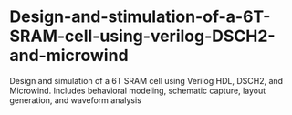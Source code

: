 # Design-and-stimulation-of-a-6T-SRAM-cell-using-verilog-DSCH2-and-microwind
Design and simulation of a 6T SRAM cell using Verilog HDL, DSCH2, and Microwind. Includes behavioral modeling, schematic capture, layout generation, and waveform analysis
